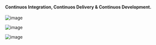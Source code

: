 #### Continuos Integration, Continuos Delivery & Continuos Development.

![image](https://github.com/vibhordubey333/GCP-Tutorial/assets/22407855/6356a685-38ab-420c-83f7-c80c0808409b)

![image](https://github.com/vibhordubey333/GCP-Tutorial/assets/22407855/3196740c-e377-4336-90e8-708eaf866e85)

![image](https://github.com/vibhordubey333/GCP-Tutorial/assets/22407855/1faa54bf-ff9f-41ad-b7b0-0f3ed2ee7300)

